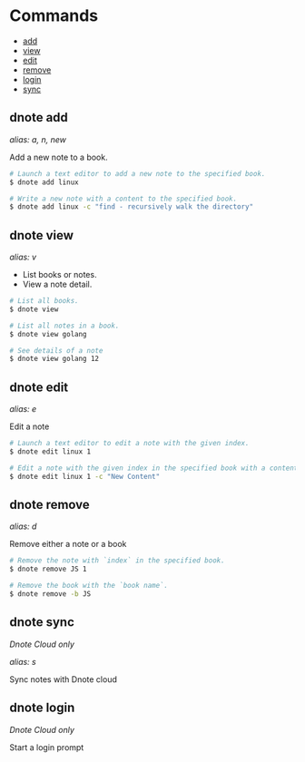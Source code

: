 # Commands

- [add](#dnote-add)
- [view](#dnote-view)
- [edit](#dnote-edit)
- [remove](#dnote-remove)
- [login](#dnote-login)
- [sync](#dnote-sync)

## dnote add

_alias: a, n, new_

Add a new note to a book.

```bash
# Launch a text editor to add a new note to the specified book.
$ dnote add linux

# Write a new note with a content to the specified book.
$ dnote add linux -c "find - recursively walk the directory"
```

## dnote view

_alias: v_

- List books or notes.
- View a note detail.

```bash
# List all books.
$ dnote view

# List all notes in a book.
$ dnote view golang

# See details of a note
$ dnote view golang 12
```

## dnote edit

_alias: e_

Edit a note

```bash
# Launch a text editor to edit a note with the given index.
$ dnote edit linux 1

# Edit a note with the given index in the specified book with a content.
$ dnote edit linux 1 -c "New Content"
```

## dnote remove

_alias: d_

Remove either a note or a book

```bash
# Remove the note with `index` in the specified book.
$ dnote remove JS 1

# Remove the book with the `book name`.
$ dnote remove -b JS
```

## dnote sync

_Dnote Cloud only_

_alias: s_

Sync notes with Dnote cloud

## dnote login

_Dnote Cloud only_

Start a login prompt
